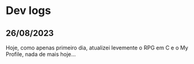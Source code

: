 # Dev logs

## 26/08/2023

Hoje, como apenas primeiro dia, atualizei levemente o RPG em C e o My Profile, nada de mais hoje...
